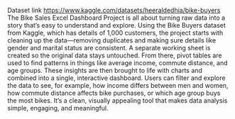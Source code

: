 Dataset link
https://www.kaggle.com/datasets/heeraldedhia/bike-buyers
The Bike Sales Excel Dashboard Project is all about turning raw data into a story that’s easy to understand and explore. Using the Bike Buyers dataset from Kaggle, which has details of 1,000 customers, the project starts with cleaning up the data—removing duplicates and making sure details like gender and marital status are consistent. A separate working sheet is created so the original data stays untouched. From there, pivot tables are used to find patterns in things like average income, commute distance, and age groups. These insights are then brought to life with charts and combined into a single, interactive dashboard. Users can filter and explore the data to see, for example, how income differs between men and women, how commute distance affects bike purchases, or which age group buys the most bikes. It’s a clean, visually appealing tool that makes data analysis simple, engaging, and meaningful.

